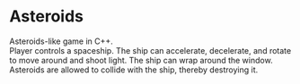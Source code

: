 # Asteroids
Asteroids-like game in C++. <br />
Player controls a spaceship. The ship can accelerate, decelerate, and rotate to move around and shoot light. The ship can wrap around the window.<br />
Asteroids are allowed to collide with the ship, thereby destroying it.<br /> 
